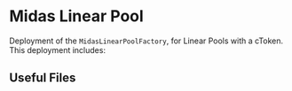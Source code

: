 # Midas Linear Pool

Deployment of the `MidasLinearPoolFactory`, for Linear Pools with a cToken. This deployment includes:

## Useful Files
